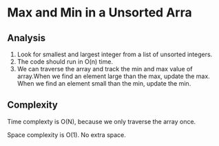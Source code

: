 # Max and Min in a Unsorted Arra

## Analysis

1. Look for smallest and largest integer from a list of unsorted integers.
2. The code should run in O(n) time.
3. We can traverse the array and track the min and max value of array.When we find an element large than the max, update the max. When we find an element small than the min, update the min.

## Complexity

Time complexty is O(N), because we only traverse the array once.

Space complexity is O(1). No extra space.
